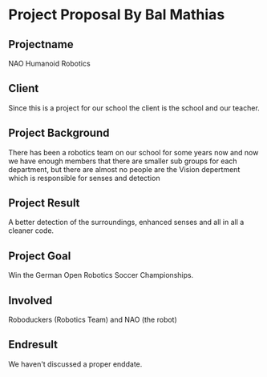# Project Proposal By Bal Mathias
## Projectname
NAO Humanoid Robotics
## Client
Since this is a project for our school the client is the school and our teacher.
## Project Background
There has been a robotics team on our school for some years now and now we have enough members that there are smaller sub groups for each department, but there are almost no people are the Vision depertment which is responsible for senses and detection
## Project Result
A better detection of the surroundings, enhanced senses and all in all a cleaner code.
## Project Goal
Win the German Open Robotics Soccer Championships.
## Involved
Roboduckers (Robotics Team) and NAO (the robot)
## Endresult
We haven't discussed a proper enddate.
